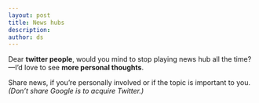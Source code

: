 ```yaml
---
layout: post
title: News hubs
description:
author: ds
---
```


Dear __twitter people__, would you mind to stop playing news hub all the time?
—I’d love to see __more personal thoughts__.

Share news, if you’re personally involved or if the topic is important to you. _(Don’t share Google is to acquire Twitter.)_
